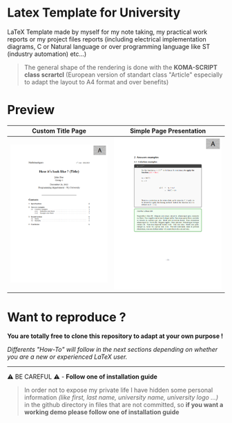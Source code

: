 # Latex Template for University

LaTeX Template made by myself for my note taking, my practical work reports or my project files reports (including electrical implementation diagrams, C or  Natural language or over programming language like ST (industry automation) etc...)

> The general shape of the rendering is done with the **KOMA-SCRIPT class scrartcl** (European version of standart class "Article" especially to adapt the layout to A4 format and over benefits)

# Preview

| Custom Title Page | Simple Page Presentation |
| :---------------: | :---------------: |
| [![A custom title page](docs/previewFirstPage.png)](examples/simple-example/simpleExample.pdf) | [![A basic example page](docs/previewBlock.png)](examples/simple-example/simpleExample.pdf) |
# Want to reproduce ?

**You are totally free to clone this repository to adapt at your own purpose !**

*Differents "How-To" will follow in the next sections depending on whether you are a new or experienced LaTeX user.*

---

:warning: BE CAREFUL :warning: - **Follow one of installation guide**
> In order not to expose my private life I have hidden some personal information *(like first, last name, university name, university logo ...)* in the github directory in files that are not committed, so **if you want a working demo please follow one of installation guide**
